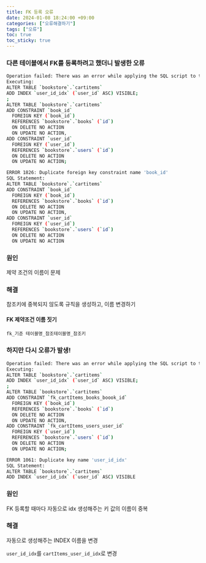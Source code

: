 ```yaml
---
title: FK 등록 오류
date: 2024-01-08 18:24:00 +09:00
categories: ["오류해결하기"]
tags: ["오류"]
toc: true
toc_sticky: true
---
```


### 다른 테이블에서 FK를 등록하려고 했더니 발생한 오류

```bash
Operation failed: There was an error while applying the SQL script to the database.
Executing:
ALTER TABLE `bookstore`.`cartitems`
ADD INDEX `user_id_idx` (`user_id` ASC) VISIBLE;
;
ALTER TABLE `bookstore`.`cartitems`
ADD CONSTRAINT `book_id`
  FOREIGN KEY (`book_id`)
  REFERENCES `bookstore`.`books` (`id`)
  ON DELETE NO ACTION
  ON UPDATE NO ACTION,
ADD CONSTRAINT `user_id`
  FOREIGN KEY (`user_id`)
  REFERENCES `bookstore`.`users` (`id`)
  ON DELETE NO ACTION
  ON UPDATE NO ACTION;

ERROR 1826: Duplicate foreign key constraint name 'book_id'
SQL Statement:
ALTER TABLE `bookstore`.`cartitems`
ADD CONSTRAINT `book_id`
  FOREIGN KEY (`book_id`)
  REFERENCES `bookstore`.`books` (`id`)
  ON DELETE NO ACTION
  ON UPDATE NO ACTION,
ADD CONSTRAINT `user_id`
  FOREIGN KEY (`user_id`)
  REFERENCES `bookstore`.`users` (`id`)
  ON DELETE NO ACTION
  ON UPDATE NO ACTION
```

### 원인

제약 조건의 이름이 문제

### 해결

참조키에 중복되지 않도록 규칙을 생성하고, 이름 변경하기

#### FK 제약조건 이름 짓기

`fk_기준 테이블명_참조테이블명_참조키`

### 하지만 다시 오류가 발생!

```bash
Operation failed: There was an error while applying the SQL script to the database.
Executing:
ALTER TABLE `bookstore`.`cartitems`
ADD INDEX `user_id_idx` (`user_id` ASC) VISIBLE;
;
ALTER TABLE `bookstore`.`cartitems`
ADD CONSTRAINT `fk_cartItems_books_boook_id`
  FOREIGN KEY (`book_id`)
  REFERENCES `bookstore`.`books` (`id`)
  ON DELETE NO ACTION
  ON UPDATE NO ACTION,
ADD CONSTRAINT `fk_cartItems_users_user_id`
  FOREIGN KEY (`user_id`)
  REFERENCES `bookstore`.`users` (`id`)
  ON DELETE NO ACTION
  ON UPDATE NO ACTION;

ERROR 1061: Duplicate key name 'user_id_idx'
SQL Statement:
ALTER TABLE `bookstore`.`cartitems`
ADD INDEX `user_id_idx` (`user_id` ASC) VISIBLE
```

### 원인

FK 등록할 때마다 자동으로 idx 생성해주는 키 값의 이름이 중복

### 해결

자동으로 생성해주는 INDEX 이름을 변경

`user_id_idx`를 `cartItems_user_id_idx`로 변경
